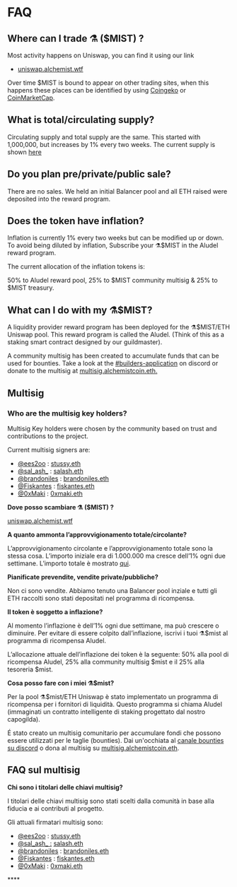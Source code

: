 # FAQ

## **Where can I trade ⚗️ \($MIST\) ?**

Most activity happens on Uniswap, you can find it using our link

* [uniswap.alchemist.wtf](http://uniswap.alchemist.wtf)

Over time $MIST is bound to appear on other trading sites, when this happens these places can be identified by using [Coingeko](https://www.coingecko.com/en/coins/alchemist) or [CoinMarketCap](https://coinmarketcap.com/currencies/alchemist/).

## **What is total/circulating supply?**

Circulating supply and total supply are the same. This started with 1,000,000, but increases by 1% every two weeks. The current supply is shown [here](https://etherscan.io/token/0x88acdd2a6425c3faae4bc9650fd7e27e0bebb7ab)

## **Do you plan pre/private/public sale?**

There are no sales. We held an initial Balancer pool and all ETH raised were deposited into the reward program.

## **Does the token have inflation?**

Inflation is currently 1% every two weeks but can be modified up or down. To avoid being diluted by inflation, Subscribe your ⚗️$MIST in the Aludel reward program.

The current allocation of the inflation tokens is:

50% to Aludel reward pool, 25% to $MIST community multisig & 25% to $MIST treasury.

## **What can I do with my ⚗️$MIST?**

A liquidity provider reward program has been deployed for the ⚗️$MIST/ETH Uniswap pool. This reward program is called the Aludel. \(Think of this as a staking smart contract designed by our guildmaster\).

A community multisig has been created to accumulate funds that can be used for bounties. Take a look at the [\#builders-application](https://discord.gg/92hQDCw25u) on discord or donate to the multisig at [multisig.alchemistcoin.eth.](https://etherscan.io/address/multisig.alchemistcoin.eth)

## **Multisig**

### **Who are the multisig key holders?**

Multisig Key holders were chosen by the community based on trust and contributions to the project.

Current multisig signers are:

* [@ees2oo](https://twitter.com/ees2oo) : [stussy.eth](https://etherscan.io/address/stussy.eth)
* [@sal\_ash\_](https://twitter.com/sal_ash_) : [salash.eth](https://etherscan.io/address/salash.eth)
* [@brandoniles](https://twitter.com/brandoniles) : [brandoniles.eth](https://etherscan.io/address/brandoniles.eth)
* [@Fiskantes](https://twitter.com/Fiskantes) : [fiskantes.eth](https://etherscan.io/address/fiskantes.eth)
* [@0xMaki](https://twitter.com/0xMaki) : [0xmaki.eth](https://etherscan.io/address/0xmaki.eth)



**Dove posso scambiare ⚗️ \($MIST\) ?**

[uniswap.alchemist.wtf](http://uniswap.alchemist.wtf/)

**A quanto ammonta l’approvvigionamento totale/circolante?**

L’approvvigionamento circolante e l’approvvigionamento totale sono la stessa cosa. L’importo iniziale era di 1.000.000 ma cresce dell’1% ogni due settimane. L’importo totale è mostrato [qui](https://etherscan.io/token/0x88acdd2a6425c3faae4bc9650fd7e27e0bebb7ab).

**Pianificate prevendite, vendite private/pubbliche?**

Non ci sono vendite. Abbiamo tenuto una Balancer pool inziale e tutti gli ETH raccolti sono stati depositati nel programma di ricompensa.

**Il token è soggetto a inflazione?**

Al momento l’inflazione è dell’1% ogni due settimane, ma può crescere o diminuire. Per evitare di essere colpito dall’inflazione, iscrivi i tuoi ⚗️$mist al programma di ricompensa Aludel.

L’allocazione attuale dell’inflazione dei token è la seguente: 50% alla pool di ricompensa Aludel, 25% alla community multisig $mist e il 25% alla tesoreria $mist.

**Cosa posso fare con i miei ⚗️$mist?**

Per la pool ⚗️$mist/ETH Uniswap è stato implementato un programma di ricompensa per i fornitori di liquidità. Questo programma si chiama Aludel \(immaginati un contratto intelligente di staking progettato dal nostro capogilda\).

É stato creato un multisig comunitario per accumulare fondi che possono essere utilizzati per le taglie \(bounties\). Dai un'occhiata al [canale bounties su discord](https://discord.gg/92hQDCw25u) o dona al multisig su [multisig.alchemistcoin.eth](https://etherscan.io/address/multisig.alchemistcoin.eth).

## FAQ sul multisig

**Chi sono i titolari delle chiavi multisig?**

I titolari delle chiavi multisig sono stati scelti dalla comunità in base alla fiducia e ai contributi al progetto.

Gli attuali firmatari multisig sono:

* [@ees2oo](https://twitter.com/ees2oo) : [stussy.eth](https://etherscan.io/address/stussy.eth)
* [@sal_ash_ :](https://twitter.com/sal_ash_) [salash.eth](https://etherscan.io/address/salash.eth)
* [@brandoniles](https://twitter.com/brandoniles) : [brandoniles.eth](https://etherscan.io/address/brandoniles.eth)
* [@Fiskantes](https://twitter.com/Fiskantes) : [fiskantes.eth](https://etherscan.io/address/fiskantes.eth)
* [@0xMaki](https://twitter.com/0xMaki) : [0xmaki.eth](https://etherscan.io/address/0xmaki.eth)

\*\*\*\*



